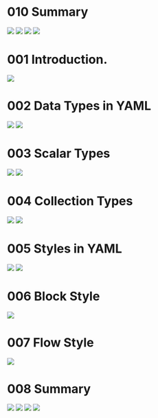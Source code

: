 # 010 Summary
![](Images/2022-10-15-17-53-08.png)
![](Images/2022-10-15-17-53-22.png)
![](Images/2022-10-15-17-53-36.png)
![](Images/2022-10-15-17-53-52.png)

# 001 Introduction.
![](Images/2022-10-15-21-35-27.png)

# 002 Data Types in YAML
![](Images/2022-10-15-21-37-05.png)
![](Images/2022-10-15-21-40-34.png)

# 003 Scalar Types
![](Images/2022-10-15-21-42-52.png)
![](Images/2022-10-15-21-47-46.png)

# 004 Collection Types
![](Images/2022-10-15-21-49-45.png)
![](Images/2022-10-15-21-54-26.png)

# 005 Styles in YAML
![](Images/2022-10-15-21-55-58.png)
![](Images/2022-10-15-21-57-02.png)

# 006 Block Style
![](Images/2022-10-15-22-08-02.png)

# 007 Flow Style
![](Images/2022-10-15-22-15-07.png)

# 008 Summary
![](Images/2022-10-15-22-16-17.png)
![](Images/2022-10-15-22-16-35.png)
![](Images/2022-10-15-22-16-49.png)
![](Images/2022-10-15-22-17-06.png)